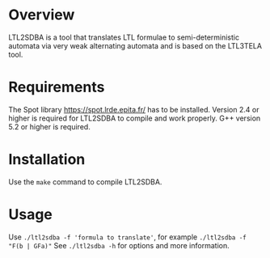 Overview
========

LTL2SDBA is a tool that translates LTL formulae to semi-deterministic automata via very weak alternating automata and is based on the LTL3TELA tool.

Requirements
============

The Spot library <https://spot.lrde.epita.fr/> has to be installed. Version 2.4 or higher is required for LTL2SDBA to compile and work properly.
G++ version 5.2 or higher is required.

Installation
============
Use the `make` command to compile LTL2SDBA.

Usage
=====
Use `./ltl2sdba -f 'formula to translate'`, for example `./ltl2sdba -f "F(b | GFa)"`
See `./ltl2sdba -h` for options and more information.
